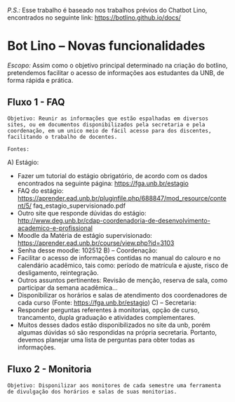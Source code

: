 *P.S.:* Esse trabalho é baseado nos trabalhos prévios do Chatbot Lino, encontrados no seguinte link: https://botlino.github.io/docs/

# Bot Lino – Novas funcionalidades

*Escopo:* Assim como o objetivo principal determinado na criação do botlino, pretendemos facilitar o acesso de informações aos estudantes da UNB, de forma rápida e prática.

## Fluxo 1 - FAQ

	Objetivo: Reunir as informações que estão espalhadas em diversos sites, ou em documentos disponibilizados pela secretaria e pela coordenação, em um unico meio de fácil acesso para dos discentes, facilitando o trabalho de docentes.
	
	Fontes:
A) Estágio:
- Fazer um tutorial do estágio obrigatório, de acordo com os dados encontrados na seguinte página: https://fga.unb.br/estagio
- FAQ do estágio: https://aprender.ead.unb.br/pluginfile.php/688847/mod_resource/content/5/
faq_estagio_supervisionado.pdf
- Outro site que responde dúvidas do estágio: http://www.deg.unb.br/cdap-coordenadoria-de-desenvolvimento-academico-e-profissional
- Moodle da Matéria de estágio supervisionado: https://aprender.ead.unb.br/course/view.php?id=3103
- Senha desse moodle: 102512
B) – Coordenação:
- Facilitar o acesso de informações contidas no manual do calouro e no calendário acadêmico, tais como: período de matrícula e ajuste, risco de desligamento, reintegração.
- Outros assuntos pertinentes: Revisão de menção, reserva de sala, como participar da semana acadêmica...
- Disponibilizar os horários e salas de atendimento dos coordenadores de cada curso (Fonte: https://fga.unb.br/estagio)
C) – Secretaria:
- Responder perguntas referentes à monitorias, opção de curso, trancamento, dupla graduação e atividades complementares.
- Muitos desses dados estão disponibilizados no site da unb, porém algumas dúvidas só são respondidas na própria secretaria. Portanto, devemos planejar uma lista de perguntas para obter todas as informações.

## Fluxo 2 - Monitoria

	Objetivo: Disponilizar aos monitores de cada semestre uma ferramenta de divulgação dos horários e salas de suas monitorias.
